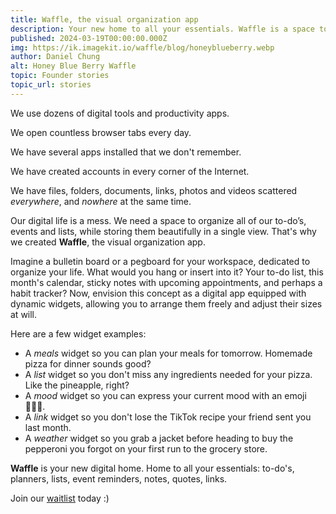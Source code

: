 ```yaml
---
title: Waffle, the visual organization app
description: Your new home to all your essentials. Waffle is a space to organize your life in a single view.
published: 2024-03-19T00:00:00.000Z
img: https://ik.imagekit.io/waffle/blog/honeyblueberry.webp
author: Daniel Chung
alt: Honey Blue Berry Waffle
topic: Founder stories
topic_url: stories
---
```


We use dozens of digital tools and productivity apps.

We open countless browser tabs every day.

We have several apps installed that we don't remember.

We have created accounts in every corner of the Internet.

We have files, folders, documents, links, photos and videos scattered _everywhere_, and _nowhere_ at the same time.

Our digital life is a mess. We need a space to organize all of our to-do’s, events and lists, while storing them beautifully in a single view. That's why we created **Waffle**, the visual organization app.

Imagine a bulletin board or a pegboard for your workspace, dedicated to organize your life. What would you hang or insert into it? Your to-do list, this month's calendar, sticky notes with upcoming appointments, and perhaps a habit tracker? Now, envision this concept as a digital app equipped with dynamic widgets, allowing you to arrange them freely and adjust their sizes at will.

Here are a few widget examples:

- A _meals_ widget so you can plan your meals for tomorrow. Homemade pizza for dinner sounds good?
- A _list_ widget so you don't miss any ingredients needed for your pizza. Like the pineapple, right?
- A _mood_ widget so you can express your current mood with an emoji 👨🏻‍🍳.
- A _link_ widget so you don't lose the TikTok recipe your friend sent you last month.
- A _weather_ widget so you grab a jacket before heading to buy the pepperoni you forgot on your first run to the grocery store.

**Waffle** is your new digital home. Home to all your essentials: to-do's, planners, lists, event reminders, notes, quotes, links.

Join our [waitlist](https://heywaffle.app) today :)

